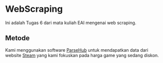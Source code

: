 # WebScraping

Ini adalah Tugas 6 dari mata kuliah EAI mengenai web scraping.

## Metode

Kami menggunakan software [ParseHub](https://www.parsehub.com/quickstart) untuk mendapatkan data dari website [Steam](https://store.steampowered.com/search/?sort_by=Price_DESC&category1=998&specials=1&filter=topsellers) yang kami fokuskan pada harga game yang sedang diskon.
